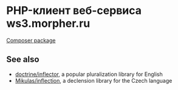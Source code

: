 
# PHP-клиент веб-сервиса ws3.morpher.ru

[Composer package](https://packagist.org/packages/morpher/ws3-client)

## See also 

* [doctrine/inflector](https://github.com/doctrine/inflector), a popular pluralization library for English
* [Mikulas/inflection](https://github.com/Mikulas/inflection), a declension library for the Czech language
